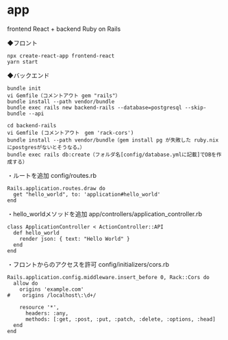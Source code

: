 # app
frontend React + backend Ruby on Rails


◆フロント
```
npx create-react-app frontend-react
yarn start
```


◆バックエンド
```
bundle init
vi Gemfile（コメントアウト gem "rails"）
bundle install --path vendor/bundle
bundle exec rails new backend-rails --database=postgresql --skip-bundle --api
```

```
cd backend-rails
vi Gemfile (コメントアウト　gem 'rack-cors')
bundle install --path vendor/bundle（gem install pg が失敗した ruby.nixにpostgresがないとそうなる。）
bundle exec rails db:create（フォルダ名[config/database.ymlに記載]でDBを作成する）
```

・ルートを追加
  config/routes.rb
```
Rails.application.routes.draw do
  get "hello_world", to: 'application#hello_world'
end
```

・hello_worldメソッドを追加
  app/controllers/application_controller.rb
```
class ApplicationController < ActionController::API
  def hello_world
    render json: { text: "Hello World" }
  end
end
```

・フロントからのアクセスを許可
  config/initializers/cors.rb
```
Rails.application.config.middleware.insert_before 0, Rack::Cors do
  allow do
    origins 'example.com'
#    origins /localhost\:\d+/

    resource '*',
      headers: :any,
      methods: [:get, :post, :put, :patch, :delete, :options, :head]
  end
end
```
